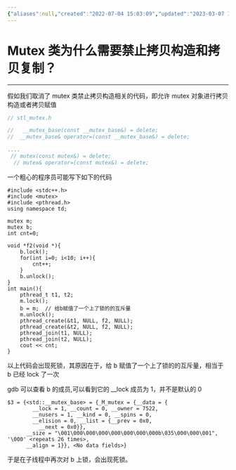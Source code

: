 ```yaml
---
{"aliases":null,"created":"2022-07-04 15:03:09","updated":"2023-03-07 16:23:48","uid":202303071537,"tags":["c++/syntax"],"source":"https://zhuanlan.zhihu.com/p/537368300","title":"Mutex 类为什么需要禁止拷贝构造和拷贝复制？","dg-publish":true,"permalink":"/Pages/Mutex类为什么需要禁止拷贝构造和拷贝复制？/","dgPassFrontmatter":true,"noteIcon":""}
---
```



# Mutex 类为什么需要禁止拷贝构造和拷贝复制？

---

假如我们取消了 mutex 类禁止拷贝构造相关的代码，即允许 mutex 对象进行拷贝构造或者拷贝赋值

```cpp
// stl_mutex.h

//   __mutex_base(const __mutex_base&) = delete;
//  __mutex_base& operator=(const __mutex_base&) = delete;

....
 // mutex(const mutex&) = delete;
  // mutex& operator=(const mutex&) = delete;
```

一个粗心的程序员可能写下如下的代码

```text
#include <stdc++.h>
#include <mutex>
#include <pthread.h>
using namespace td;

mutex m;
mutex b;
int cnt=0;

void *f2(void *){
    b.lock();
    for(int i=0; i<10; i++){
        cnt++;
    }
    b.unlock();
}
int main(){
    pthread_t t1, t2;
    m.lock();
    b = m;  // 给b赋值了一个上了锁的的互斥量
    m.unlock();
    pthread_create(&t1, NULL, f2, NULL);
    pthread_create(&t2, NULL, f2, NULL);
    pthread_join(t1, NULL);
    pthread_join(t2, NULL);
    cout << cnt;
}
```

以上代码会出现死锁，其原因在于，给 b 赋值了一个上了锁的的互斥量，相当于 b 已经 lock 了一次

gdb 可以查看 b 的成员,可以看到它的 __lock 成员为 1，并不是默认的 0

```text
$3 = {<std::__mutex_base> = {_M_mutex = {__data = {
        __lock = 1, __count = 0, __owner = 7522, 
        __nusers = 1, __kind = 0, __spins = 0, 
        __elision = 0, __list = {__prev = 0x0, 
          __next = 0x0}}, 
      __size = "\001\000\000\000\000\000\000\000b\035\000\000\001", '\000' <repeats 26 times>, 
      __align = 1}}, <No data fields>}
```

于是在子线程中再次对 b 上锁，会出现死锁。
